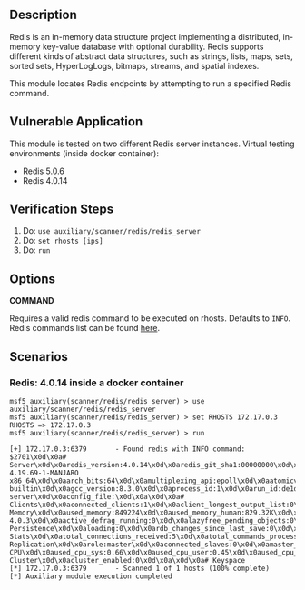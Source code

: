 ## Description

Redis is an in-memory data structure project implementing a distributed, in-memory key-value database with optional durability.
Redis supports different kinds of abstract data structures, such as strings, lists, maps, sets, sorted sets, HyperLogLogs, bitmaps, streams, and spatial indexes.

This module locates Redis endpoints by attempting to run a specified Redis command.

## Vulnerable Application

This module is tested on two different Redis server instances.
Virtual testing environments (inside docker container): 

 - Redis 5.0.6
 - Redis 4.0.14

## Verification Steps

  1. Do: `use auxiliary/scanner/redis/redis_server`
  2. Do: `set rhosts [ips]`
  3. Do: `run`

## Options

**COMMAND**

Requires a valid redis command to be executed on rhosts. Defaults to `INFO`. 
Redis commands list can be found [here](https://redis.io/commands).

## Scenarios

### Redis: 4.0.14 inside a docker container
  ```
msf5 auxiliary(scanner/redis/redis_server) > use auxiliary/scanner/redis/redis_server
msf5 auxiliary(scanner/redis/redis_server) > set RHOSTS 172.17.0.3
RHOSTS => 172.17.0.3
msf5 auxiliary(scanner/redis/redis_server) > run

[+] 172.17.0.3:6379       - Found redis with INFO command: $2701\x0d\x0a# Server\x0d\x0aredis_version:4.0.14\x0d\x0aredis_git_sha1:00000000\x0d\x0aredis_git_dirty:0\x0d\x0aredis_build_id:30850c2ae048947f\x0d\x0aredis_mode:standalone\x0d\x0aos:Linux 4.19.69-1-MANJARO x86_64\x0d\x0aarch_bits:64\x0d\x0amultiplexing_api:epoll\x0d\x0aatomicvar_api:atomic-builtin\x0d\x0agcc_version:8.3.0\x0d\x0aprocess_id:1\x0d\x0arun_id:de1d3d4547ce93ecad76de2efdbcf7ae2d456613\x0d\x0atcp_port:6379\x0d\x0auptime_in_seconds:564\x0d\x0auptime_in_days:0\x0d\x0ahz:10\x0d\x0alru_clock:10154159\x0d\x0aexecutable:/data/redis-server\x0d\x0aconfig_file:\x0d\x0a\x0d\x0a# Clients\x0d\x0aconnected_clients:1\x0d\x0aclient_longest_output_list:0\x0d\x0aclient_biggest_input_buf:0\x0d\x0ablocked_clients:0\x0d\x0a\x0d\x0a# Memory\x0d\x0aused_memory:849224\x0d\x0aused_memory_human:829.32K\x0d\x0aused_memory_rss:4464640\x0d\x0aused_memory_rss_human:4.26M\x0d\x0aused_memory_peak:849224\x0d\x0aused_memory_peak_human:829.32K\x0d\x0aused_memory_peak_perc:100.00%\x0d\x0aused_memory_overhead:836126\x0d\x0aused_memory_startup:786488\x0d\x0aused_memory_dataset:13098\x0d\x0aused_memory_dataset_perc:20.88%\x0d\x0atotal_system_memory:12010311680\x0d\x0atotal_system_memory_human:11.19G\x0d\x0aused_memory_lua:37888\x0d\x0aused_memory_lua_human:37.00K\x0d\x0amaxmemory:0\x0d\x0amaxmemory_human:0B\x0d\x0amaxmemory_policy:noeviction\x0d\x0amem_fragmentation_ratio:5.26\x0d\x0amem_allocator:jemalloc-4.0.3\x0d\x0aactive_defrag_running:0\x0d\x0alazyfree_pending_objects:0\x0d\x0a\x0d\x0a# Persistence\x0d\x0aloading:0\x0d\x0ardb_changes_since_last_save:0\x0d\x0ardb_bgsave_in_progress:0\x0d\x0ardb_last_save_time:1570434683\x0d\x0ardb_last_bgsave_status:ok\x0d\x0ardb_last_bgsave_time_sec:-1\x0d\x0ardb_current_bgsave_time_sec:-1\x0d\x0ardb_last_cow_size:0\x0d\x0aaof_enabled:0\x0d\x0aaof_rewrite_in_progress:0\x0d\x0aaof_rewrite_scheduled:0\x0d\x0aaof_last_rewrite_time_sec:-1\x0d\x0aaof_current_rewrite_time_sec:-1\x0d\x0aaof_last_bgrewrite_status:ok\x0d\x0aaof_last_write_status:ok\x0d\x0aaof_last_cow_size:0\x0d\x0a\x0d\x0a# Stats\x0d\x0atotal_connections_received:5\x0d\x0atotal_commands_processed:3\x0d\x0ainstantaneous_ops_per_sec:0\x0d\x0atotal_net_input_bytes:79\x0d\x0atotal_net_output_bytes:8191\x0d\x0ainstantaneous_input_kbps:0.00\x0d\x0ainstantaneous_output_kbps:0.00\x0d\x0arejected_connections:0\x0d\x0async_full:0\x0d\x0async_partial_ok:0\x0d\x0async_partial_err:0\x0d\x0aexpired_keys:0\x0d\x0aexpired_stale_perc:0.00\x0d\x0aexpired_time_cap_reached_count:0\x0d\x0aevicted_keys:0\x0d\x0akeyspace_hits:0\x0d\x0akeyspace_misses:0\x0d\x0apubsub_channels:0\x0d\x0apubsub_patterns:0\x0d\x0alatest_fork_usec:0\x0d\x0amigrate_cached_sockets:0\x0d\x0aslave_expires_tracked_keys:0\x0d\x0aactive_defrag_hits:0\x0d\x0aactive_defrag_misses:0\x0d\x0aactive_defrag_key_hits:0\x0d\x0aactive_defrag_key_misses:0\x0d\x0a\x0d\x0a# Replication\x0d\x0arole:master\x0d\x0aconnected_slaves:0\x0d\x0amaster_replid:0d4b69672220406a209cf68d63e22215f5bc8741\x0d\x0amaster_replid2:0000000000000000000000000000000000000000\x0d\x0amaster_repl_offset:0\x0d\x0asecond_repl_offset:-1\x0d\x0arepl_backlog_active:0\x0d\x0arepl_backlog_size:1048576\x0d\x0arepl_backlog_first_byte_offset:0\x0d\x0arepl_backlog_histlen:0\x0d\x0a\x0d\x0a# CPU\x0d\x0aused_cpu_sys:0.66\x0d\x0aused_cpu_user:0.45\x0d\x0aused_cpu_sys_children:0.00\x0d\x0aused_cpu_user_children:0.00\x0d\x0a\x0d\x0a# Cluster\x0d\x0acluster_enabled:0\x0d\x0a\x0d\x0a# Keyspace
[*] 172.17.0.3:6379       - Scanned 1 of 1 hosts (100% complete)
[*] Auxiliary module execution completed
  ```
